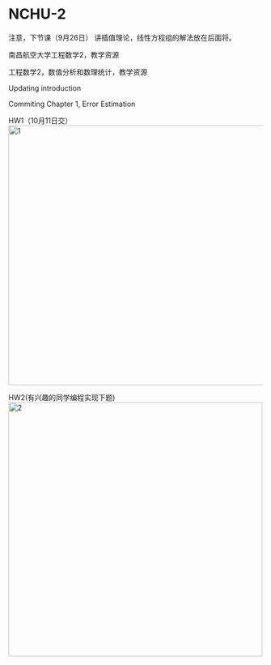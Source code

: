 # NCHU-2

注意，下节课（9月26日）  讲插值理论，线性方程组的解法放在后面将。

南昌航空大学工程数学2，教学资源

工程数学2，数值分析和数理统计，教学资源

Updating introduction

Commiting Chapter 1, Error Estimation

HW1（10月11日交）
<img width="513" alt="1" src="https://user-images.githubusercontent.com/16358034/135015954-136979f3-7f18-43c6-bfb9-a7b8de0d3e4d.png">

HW2(有兴趣的同学编程实现下题)
<img width="502" alt="2" src="https://user-images.githubusercontent.com/16358034/135016203-6296e6cd-a833-4b07-aa7f-c22e80e79e68.png">
